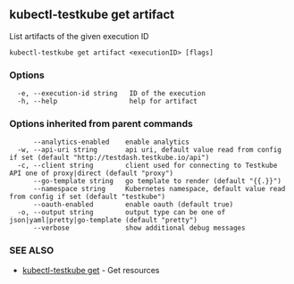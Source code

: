 ## kubectl-testkube get artifact

List artifacts of the given execution ID

```
kubectl-testkube get artifact <executionID> [flags]
```

### Options

```
  -e, --execution-id string   ID of the execution
  -h, --help                  help for artifact
```

### Options inherited from parent commands

```
      --analytics-enabled    enable analytics
  -w, --api-uri string       api uri, default value read from config if set (default "http://testdash.testkube.io/api")
  -c, --client string        client used for connecting to Testkube API one of proxy|direct (default "proxy")
      --go-template string   go template to render (default "{{.}}")
      --namespace string     Kubernetes namespace, default value read from config if set (default "testkube")
      --oauth-enabled        enable oauth (default true)
  -o, --output string        output type can be one of json|yaml|pretty|go-template (default "pretty")
      --verbose              show additional debug messages
```

### SEE ALSO

* [kubectl-testkube get](kubectl-testkube_get.md)	 - Get resources

